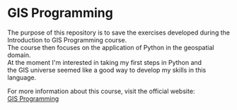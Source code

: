 # GIS Programming

The purpose of this repository is to save the exercises developed during the Introduction to GIS Programming course. \
The course then focuses on the application of Python in the geospatial domain. \
At the moment I'm interested in taking my first steps in Python and <br> 
the GIS universe seemed like a good way to develop my skills in this language.

For more information about this course, visit the official website:  
[GIS Programming](https://geog-312.gishub.org/)
